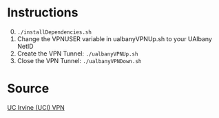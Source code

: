 # Instructions

0. `./installDependencies.sh`
1. Change the VPNUSER variable in ualbanyVPNUp.sh to your UAlbany NetID
2. Create the VPN Tunnel: `./ualbanyVPNUp.sh`
2. Close the VPN Tunnel: `./ualbanyVPNDown.sh`

# Source
[UC Irvine (UCI) VPN](http://www.socsci.uci.edu/~jstern/uci_vpn_ubuntu/ubuntu-openconnect-uci-instructions.html)
